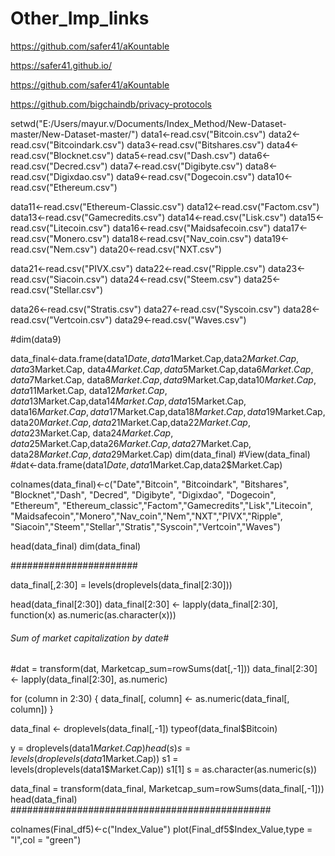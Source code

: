 # Other_Imp_links

https://github.com/safer41/aKountable

https://safer41.github.io/

https://github.com/safer41/aKountable

https://github.com/bigchaindb/privacy-protocols


setwd("E:/Users/mayur.v/Documents/Index_Method/New-Dataset-master/New-Dataset-master/")
data1<-read.csv("Bitcoin.csv")
data2<-read.csv("Bitcoindark.csv")
data3<-read.csv("Bitshares.csv")
data4<-read.csv("Blocknet.csv")
data5<-read.csv("Dash.csv")
data6<-read.csv("Decred.csv")
data7<-read.csv("Digibyte.csv")
data8<-read.csv("Digixdao.csv")
data9<-read.csv("Dogecoin.csv")
data10<-read.csv("Ethereum.csv")

data11<-read.csv("Ethereum-Classic.csv")
data12<-read.csv("Factom.csv")
data13<-read.csv("Gamecredits.csv")
data14<-read.csv("Lisk.csv")
data15<-read.csv("Litecoin.csv")
data16<-read.csv("Maidsafecoin.csv")
data17<-read.csv("Monero.csv")
data18<-read.csv("Nav_coin.csv")
data19<-read.csv("Nem.csv")
data20<-read.csv("NXT.csv")

data21<-read.csv("PIVX.csv")
data22<-read.csv("Ripple.csv")
data23<-read.csv("Siacoin.csv")
data24<-read.csv("Steem.csv")
data25<-read.csv("Stellar.csv")

data26<-read.csv("Stratis.csv")
data27<-read.csv("Syscoin.csv")
data28<-read.csv("Vertcoin.csv")
data29<-read.csv("Waves.csv")


#dim(data9)

data_final<-data.frame(data1$Date,data1$Market.Cap,data2$Market.Cap,data3$Market.Cap,
                       data4$Market.Cap,data5$Market.Cap,data6$Market.Cap,data7$Market.Cap,
                       data8$Market.Cap,data9$Market.Cap,data10$Market.Cap,data11$Market.Cap,
                       data12$Market.Cap,data13$Market.Cap,data14$Market.Cap,data15$Market.Cap,
                       data16$Market.Cap,data17$Market.Cap,data18$Market.Cap,data19$Market.Cap,
                       data20$Market.Cap,data21$Market.Cap,data22$Market.Cap,data23$Market.Cap,
                       data24$Market.Cap,data25$Market.Cap,data26$Market.Cap,data27$Market.Cap,
                       data28$Market.Cap,data29$Market.Cap)
dim(data_final)
#View(data_final)
#dat<-data.frame(data1$Date,data1$Market.Cap,data2$Market.Cap)
                       
colnames(data_final)<-c("Date","Bitcoin", "Bitcoindark", "Bitshares", "Blocknet","Dash",
                        "Decred", "Digibyte", "Digixdao", "Dogecoin", "Ethereum",
                        "Ethereum_classic","Factom","Gamecredits","Lisk","Litecoin",
                        "Maidsafecoin","Monero","Nav_coin","Nem","NXT","PIVX","Ripple",
                        "Siacoin","Steem","Stellar","Stratis","Syscoin","Vertcoin","Waves")


head(data_final)
dim(data_final)

#######################

data_final[,2:30] = levels(droplevels(data_final[2:30]))

head(data_final[2:30])
data_final[2:30] <- lapply(data_final[2:30], function(x) as.numeric(as.character(x)))


###### Sum of market capitalization by date#
#dat = transform(dat, Marketcap_sum=rowSums(dat[,-1]))
data_final[2:30] <- lapply(data_final[2:30], as.numeric)

for (column in 2:30) {
  data_final[, column] <- as.numeric(data_final[, column])
}

data_final <- droplevels(data_final[,-1])
typeof(data_final$Bitcoin)

y = droplevels(data1$Market.Cap)
head(s)
s = levels(droplevels(data1$Market.Cap))
s1 = levels(droplevels(data1$Market.Cap))
s1[1]
s = as.character(as.numeric(s))

data_final = transform(data_final, Marketcap_sum=rowSums(data_final[,-1]))
head(data_final)
###############################################


colnames(Final_df5)<-c("Index_Value")
plot(Final_df5$Index_Value,type = "l",col = "green")
